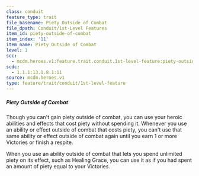 ```yaml
---
class: conduit
feature_type: trait
file_basename: Piety Outside of Combat
file_dpath: Conduit/1st-Level Features
item_id: piety-outside-of-combat
item_index: '11'
item_name: Piety Outside of Combat
level: 1
scc:
  - mcdm.heroes.v1:feature.trait.conduit.1st-level-feature:piety-outside-of-combat
scdc:
  - 1.1.1:13.1.8.1:11
source: mcdm.heroes.v1
type: feature/trait/conduit/1st-level-feature
---
```


##### Piety Outside of Combat

Though you can't gain piety outside of combat, you can use your heroic abilities and effects that cost piety without spending it. Whenever you use an ability or effect outside of combat that costs piety, you can't use that same ability or effect outside of combat again until you earn 1 or more Victories or finish a respite.

When you use an ability outside of combat that lets you spend unlimited piety on its effect, such as Healing Grace, you can use it as if you had spent an amount of piety equal to your Victories.
